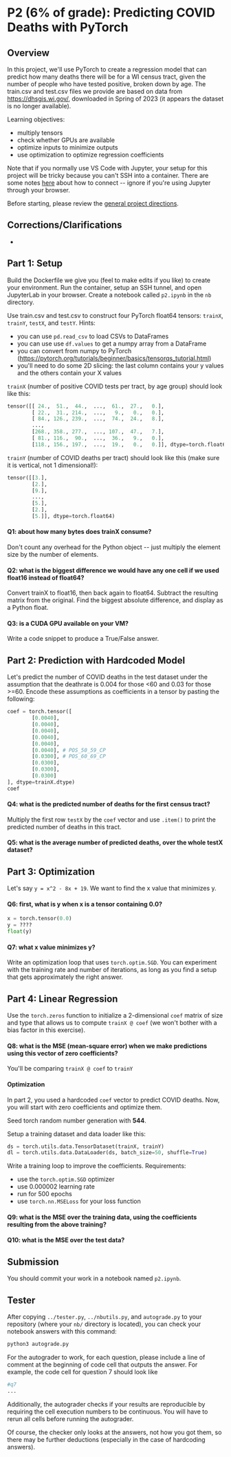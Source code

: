 # P2 (6% of grade): Predicting COVID Deaths with PyTorch

## Overview

In this project, we'll use PyTorch to create a regression model that
can predict how many deaths there will be for a WI census tract, given
the number of people who have tested positive, broken down by age.
The train.csv and test.csv files we provide are based on data from
https://dhsgis.wi.gov/, downloaded in Spring of 2023 (it appears the
dataset is no longer available).

Learning objectives:
* multiply tensors
* check whether GPUs are available
* optimize inputs to minimize outputs
* use optimization to optimize regression coefficients

Note that if you normally use VS Code with Jupyter, your setup for
this project will be tricky because you can't SSH into a container.
There are some notes [here](../docs/vs-code-jupyter)
about how to connect -- ignore if you're using Jupyter through your
browser.

Before starting, please review the [general project directions](../projects.md).

## Corrections/Clarifications

* 

## Part 1: Setup

Build the Dockerfile we give you (feel to make edits if you like) to
create your environment.  Run the container, setup an SSH tunnel, and
open JupyterLab in your browser.  Create a notebook called `p2.ipynb`
in the `nb` directory.

Use train.csv and test.csv to construct four PyTorch float64 tensors:
`trainX`, `trainY`, `testX`, and `testY`.  Hints:

* you can use `pd.read_csv` to load CSVs to DataFrames
* you can use use `df.values` to get a numpy array from a DataFrame
* you can convert from numpy to PyTorch (https://pytorch.org/tutorials/beginner/basics/tensorqs_tutorial.html)
* you'll need to do some 2D slicing: the last column contains your y values and the others contain your X values

`trainX` (number of positive COVID tests per tract, by age group) should look like this:

```python
tensor([[ 24.,  51.,  44.,  ...,  61.,  27.,   0.],
        [ 22.,  31., 214.,  ...,   9.,   0.,   0.],
        [ 84., 126., 239.,  ...,  74.,  24.,   8.],
        ...,
        [268., 358., 277.,  ..., 107.,  47.,   7.],
        [ 81., 116.,  90.,  ...,  36.,   9.,   0.],
        [118., 156., 197.,  ...,  19.,   0.,   0.]], dtype=torch.float64)
```

`trainY` (number of COVID deaths per tract) should look like this (make sure it is vertical, not 1 dimensional!):

```python
tensor([[3.],
        [2.],
        [9.],
        ...,
        [5.],
        [2.],
        [5.]], dtype=torch.float64)
```

#### Q1: about how many bytes does trainX consume?

Don't count any overhead for the Python object -- just multiply the
element size by the number of elements.

#### Q2: what is the biggest difference we would have any one cell if we used float16 instead of float64?

Convert trainX to float16, then back again to float64.  Subtract the
resulting matrix from the original.  Find the biggest absolute
difference, and display as a Python float.

#### Q3: is a CUDA GPU available on your VM?

Write a code snippet to produce a True/False answer.

## Part 2: Prediction with Hardcoded Model

Let's predict the number of COVID deaths in the test dataset under the
assumption that the deathrate is 0.004 for those <60 and 0.03 for those >=60.
Encode these assumptions as coefficients in a tensor by pasting
the following:

```python
coef = torch.tensor([
        [0.0040],
        [0.0040],
        [0.0040],
        [0.0040],
        [0.0040],
        [0.0040], # POS_50_59_CP
        [0.0300], # POS_60_69_CP
        [0.0300],
        [0.0300],
        [0.0300]
], dtype=trainX.dtype)
coef
```

#### Q4: what is the predicted number of deaths for the first census tract?

Multiply the first row `testX` by the `coef` vector and use `.item()`
to print the predicted number of deaths in this tract.

#### Q5: what is the average number of predicted deaths, over the whole testX dataset?

## Part 3: Optimization

Let's say `y = x^2 - 8x + 19`.  We want to find the x value that minimizes y.

#### Q6: first, what is y when x is a tensor containing 0.0?

```python
x = torch.tensor(0.0)
y = ????
float(y)
```

#### Q7: what x value minimizes y?

Write an optimization loop that uses `torch.optim.SGD`.  You can
experiment with the training rate and number of iterations, as long as
you find a setup that gets approximately the right answer.

## Part 4: Linear Regression

Use the `torch.zeros` function to initialize a 2-dimensional `coef`
matrix of size and type that allows us to compute `trainX @ coef` (we
won't bother with a bias factor in this exercise).

#### Q8: what is the MSE (mean-square error) when we make predictions using this vector of zero coefficients?

You'll be comparing `trainX @ coef` to `trainY`


#### Optimization

In part 2, you used a hardcoded `coef` vector to predict COVID deaths.
Now, you will start with zero coefficients and optimize them.

Seed torch random number generation with **544**.

Setup a training dataset and data loader like this:

```python
ds = torch.utils.data.TensorDataset(trainX, trainY)
dl = torch.utils.data.DataLoader(ds, batch_size=50, shuffle=True)
```

Write a training loop to improve the coefficients.  Requirements:
* use the `torch.optim.SGD` optimizer
* use 0.000002 learning rate
* run for 500 epochs
* use `torch.nn.MSELoss` for your loss function

#### Q9: what is the MSE over the training data, using the coefficients resulting from the above training?

#### Q10: what is the MSE over the test data?

## Submission

You should commit your work in a notebook named `p2.ipynb`.

## Tester

After copying `../tester.py`, `../nbutils.py`, and `autograde.py` to
your repository (where your `nb/` directory is located), you can check
your notebook answers with this command:

```sh
python3 autograde.py
```
For the autograder to work, for each question, please include a line of comment at the beginning of code cell that outputs the answer. For example, the code cell for question 7 should look like
```python
#q7
...
```
Additionally, the autograder checks if your results are reproducible by requiring the cell execution numbers to be continuous. You will have to rerun all cells before running the autograder. 

Of course, the checker only looks at the answers, not how you got
them, so there may be further deductions (especially in the case of
hardcoding answers).
